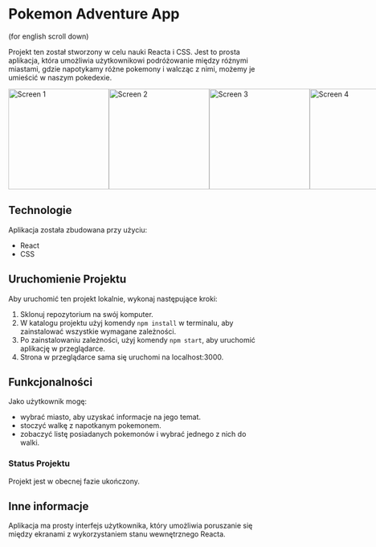# Pokemon Adventure App
(for english scroll down)

Projekt ten został stworzony w celu nauki Reacta i CSS. Jest to prosta aplikacja, która umożliwia użytkownikowi podróżowanie między różnymi miastami, gdzie napotykamy różne pokemony i walcząc z nimi, możemy je umieścić w naszym pokedexie.

<div style="display: flex; justify-content: space-between;">
    <img src="https://i.ibb.co/1rKCSzc/Zrzut-ekranu-2023-12-23-141119.png" alt="Screen 1" width="200">
    <img src="https://i.ibb.co/S3QNY4n/Zrzut-ekranu-2023-12-23-141132.png" alt="Screen 2" width="200">
    <img src="https://i.ibb.co/f2LH76m/Zrzut-ekranu-2023-12-23-141144.png" alt="Screen 3" width="200">
    <img src="https://i.ibb.co/PYj4JZC/Zrzut-ekranu-2023-12-23-141158.png" alt="Screen 4" width="200">
</div>

## Technologie
Aplikacja została zbudowana przy użyciu:
- React
- CSS

## Uruchomienie Projektu
Aby uruchomić ten projekt lokalnie, wykonaj następujące kroki:
1. Sklonuj repozytorium na swój komputer.
2. W katalogu projektu użyj komendy `npm install` w terminalu, aby zainstalować wszystkie wymagane zależności.
3. Po zainstalowaniu zależności, użyj komendy `npm start`, aby uruchomić aplikację w przeglądarce.
4. Strona w przeglądarce sama się uruchomi na localhost:3000.

## Funkcjonalności
Jako użytkownik mogę:
- wybrać miasto, aby uzyskać informacje na jego temat.
- stoczyć walkę z napotkanym pokemonem.
- zobaczyć listę posiadanych pokemonów i wybrać jednego z nich do walki.

### Status Projektu
Projekt jest w obecnej fazie ukończony.

## Inne informacje
Aplikacja ma prosty interfejs użytkownika, który umożliwia poruszanie się między ekranami z wykorzystaniem stanu wewnętrznego Reacta.